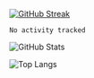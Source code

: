 [![GitHub Streak](https://github-readme-streak-stats.herokuapp.com/?user=TippieCodes)](https://git.io/streak-stats)

<!--START_SECTION:activity-->
<!--END_SECTION:activity-->

<!--START_SECTION:waka-->

```text
No activity tracked
```

<!--END_SECTION:waka-->

![GitHub Stats](https://github-readme-stats.vercel.app/api?username=TippieCodes&show_icons=true&theme=radical&count_private=true)

![Top Langs](https://github-readme-stats.vercel.app/api/top-langs/?username=TippieCodes&theme=radical)

